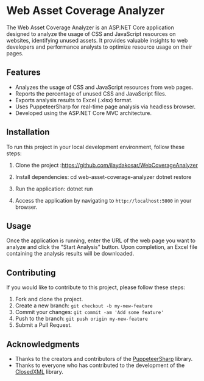 # Web Asset Coverage Analyzer

The Web Asset Coverage Analyzer is an ASP.NET Core application designed to analyze the usage of CSS and JavaScript resources on websites, identifying unused assets. It provides valuable insights to web developers and performance analysts to optimize resource usage on their pages.

## Features

- Analyzes the usage of CSS and JavaScript resources from web pages.
- Reports the percentage of unused CSS and JavaScript files.
- Exports analysis results to Excel (.xlsx) format.
- Uses PuppeteerSharp for real-time page analysis via headless browser.
- Developed using the ASP.NET Core MVC architecture.

## Installation

To run this project in your local development environment, follow these steps:

1. Clone the project :https://github.com/ilaydakosar/WebCoverageAnalyzer

2. Install dependencies:
cd web-asset-coverage-analyzer
dotnet restore

3. Run the application:
dotnet run

4. Access the application by navigating to `http://localhost:5000` in your browser.

## Usage

Once the application is running, enter the URL of the web page you want to analyze and click the "Start Analysis" button. Upon completion, an Excel file containing the analysis results will be downloaded.

## Contributing

If you would like to contribute to this project, please follow these steps:

1. Fork and clone the project.
2. Create a new branch: `git checkout -b my-new-feature`
3. Commit your changes: `git commit -am 'Add some feature'`
4. Push to the branch: `git push origin my-new-feature`
5. Submit a Pull Request.


## Acknowledgments

- Thanks to the creators and contributors of the [PuppeteerSharp](https://github.com/hardkoded/puppeteer-sharp) library.
- Thanks to everyone who has contributed to the development of the [ClosedXML](https://github.com/ClosedXML/ClosedXML) library.

